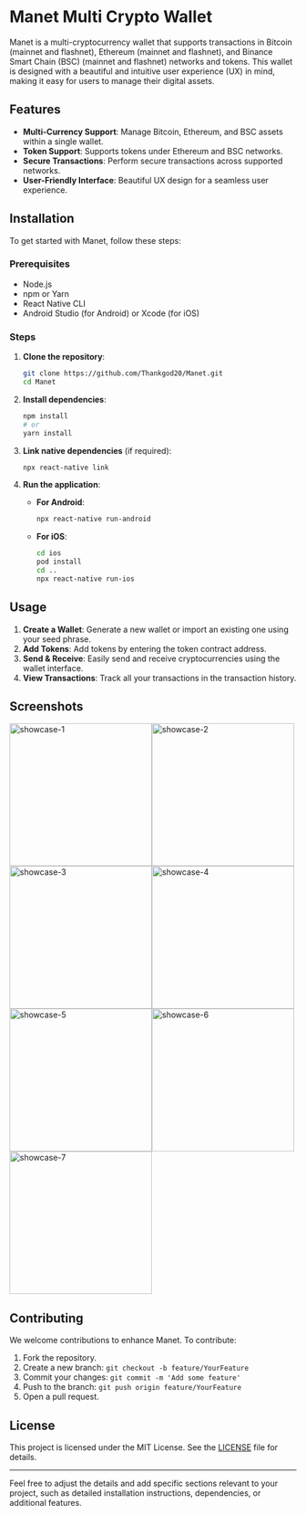 # Manet Multi Crypto Wallet

Manet is a multi-cryptocurrency wallet that supports transactions in Bitcoin (mainnet and flashnet), Ethereum (mainnet and flashnet), and Binance Smart Chain (BSC) (mainnet and flashnet) networks and tokens. This wallet is designed with a beautiful and intuitive user experience (UX) in mind, making it easy for users to manage their digital assets.

## Features

- **Multi-Currency Support**: Manage Bitcoin, Ethereum, and BSC assets within a single wallet.
- **Token Support**: Supports tokens under Ethereum and BSC networks.
- **Secure Transactions**: Perform secure transactions across supported networks.
- **User-Friendly Interface**: Beautiful UX design for a seamless user experience.

## Installation

To get started with Manet, follow these steps:

### Prerequisites

- Node.js
- npm or Yarn
- React Native CLI
- Android Studio (for Android) or Xcode (for iOS)

### Steps

1. **Clone the repository**:

   ```bash
   git clone https://github.com/Thankgod20/Manet.git
   cd Manet
   ```

2. **Install dependencies**:

   ```bash
   npm install
   # or
   yarn install
   ```

3. **Link native dependencies** (if required):

   ```bash
   npx react-native link
   ```

4. **Run the application**:

   - **For Android**:

     ```bash
     npx react-native run-android
     ```

   - **For iOS**:
     ```bash
     cd ios
     pod install
     cd ..
     npx react-native run-ios
     ```

## Usage

1. **Create a Wallet**: Generate a new wallet or import an existing one using your seed phrase.
2. **Add Tokens**: Add tokens by entering the token contract address.
3. **Send & Receive**: Easily send and receive cryptocurrencies using the wallet interface.
4. **View Transactions**: Track all your transactions in the transaction history.

## Screenshots
<div style="display: flex; flex-wrap: wrap;">
    <img src="https://github.com/Thankgod20/Manet/blob/main/screenshots/Screenshot_20240703_094501_MANET.jpg" alt="showcase-1" width="250"/>
    <img src="https://github.com/Thankgod20/Manet/blob/main/screenshots/Screenshot_20240703_094513_MANET.jpg" alt="showcase-2" width="250"/>
    <img src="https://github.com/Thankgod20/Manet/blob/main/screenshots/Screenshot_20240703_094531_MANET.jpg" alt="showcase-3" width="250"/>
    <img src="https://github.com/Thankgod20/Manet/blob/main/screenshots/Screenshot_20240703_094600_MANET.jpg" alt="showcase-4" width="250"/>
    <img src="https://github.com/Thankgod20/Manet/blob/main/screenshots/Screenshot_20240703_094850_MANET.jpg" alt="showcase-5" width="250"/>
    <img src="https://github.com/Thankgod20/Manet/blob/main/screenshots/Screenshot_20240703_094531_MANET.jpg" alt="showcase-6" width="250"/>
    <img src="https://github.com/Thankgod20/Manet/blob/main/screenshots/Screenshot_20240703_094857_MANET.jpg" alt="showcase-7" width="250"/>
</div>

## Contributing

We welcome contributions to enhance Manet. To contribute:

1. Fork the repository.
2. Create a new branch: `git checkout -b feature/YourFeature`
3. Commit your changes: `git commit -m 'Add some feature'`
4. Push to the branch: `git push origin feature/YourFeature`
5. Open a pull request.

## License

This project is licensed under the MIT License. See the [LICENSE](LICENSE) file for details.


---

Feel free to adjust the details and add specific sections relevant to your project, such as detailed installation instructions, dependencies, or additional features.
